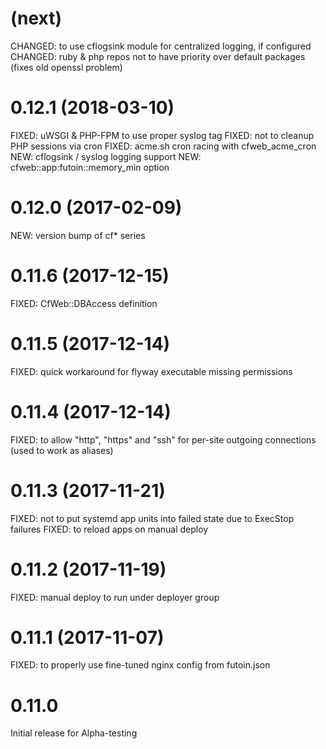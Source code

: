 
# (next)
CHANGED: to use cflogsink module for centralized logging, if configured
CHANGED: ruby & php repos not to have priority over default packages (fixes old openssl problem)

# 0.12.1 (2018-03-10)
FIXED: uWSGI & PHP-FPM to use proper syslog tag
FIXED: not to cleanup PHP sessions via cron
FIXED: acme.sh cron racing with cfweb_acme_cron
NEW: cflogsink / syslog logging support
NEW: cfweb::app:futoin::memory_min option

# 0.12.0 (2017-02-09)
NEW: version bump of cf* series

# 0.11.6 (2017-12-15)
FIXED: CfWeb::DBAccess definition

# 0.11.5 (2017-12-14)
FIXED: quick workaround for flyway executable missing permissions

# 0.11.4 (2017-12-14)
FIXED: to allow "http", "https" and "ssh" for per-site outgoing connections (used to work as aliases)

# 0.11.3 (2017-11-21)
FIXED: not to put systemd app units into failed state due to ExecStop failures
FIXED: to reload apps on manual deploy

# 0.11.2 (2017-11-19)
FIXED: manual deploy to run under deployer group

# 0.11.1 (2017-11-07)
FIXED: to properly use fine-tuned nginx config from futoin.json

# 0.11.0
Initial release for Alpha-testing
